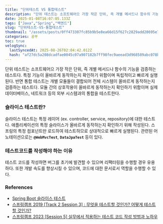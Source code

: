 ```yaml
---
title: "단위테스트 VS 통합테스트"
description: "단위 테스트는 소프트웨어으 가장 작은 단위, 즉 개별 메서드나 함수의 기능을 검증하는 테스트다. 특정 기능이 올바르게 동작하는지 확인하기 위함이며 독립적이고 빠르게 실행된다. 반면 통합 테스트는 개별 모듈들이 결합되어 전체 시스템이 올바르게 동작하는지 검증하는 테스트다"
date: 2025-01-08T16:07:05.133Z
tags: ["Java","Spring","백엔드"]
slug: "단위테스트-VS-통합테스트"
thumbnail: "/assets/posts/0ff473307fc85b9b5e8ea66d15f627c2829add28695e7279fa1a33bb0c5ca8d4.png"
categories: 공부
toc: true
velogSync:
  lastSyncedAt: 2025-08-26T02:04:42.012Z
  hash: "af27dc5a208dcadfae0045c07a907182b7ff98fec9aeead3d968589abc078bfb"
---
```


단위 테스트는 소프트웨어으 가장 작은 단위, 즉 개별 메서드나 함수의 기능을 검증하는 테스트다. 특정 기능이 올바르게 동작하는지 확인하기 위함이며 독립적이고 빠르게 실행된다. 반면 통합 테스트는 개별 모듈들이 결합되어 전체 시스템이 올바르게 동작하는지 검증하는 테스트다. 모듈 간의 상호작용이 올바르게 동작하는지 확인하기 위함이며 실제 데이터베이스, 네트워크 등의 외부 시스템과의 통합을 테스트한다.

### 슬라이스 테스트란?
슬라이스 테스트는 특정 레이어 (ex. controller, service, repository)에 대한 테스트다. 애플리케이션의 특정 슬라이스가 올바르게 동작하는지 확인하기 위해 작성된다. 스프링의 특정 컴포넌트만 로드하여 테스트하므로 상대적으로 빠르게 실행된다. 관련된 어노테이션으로는 **`@WebMvcTest`**, **`DataJpaTest`** 등이 있다.

### 테스트코드를 작성해야 하는 이유
테스트 코드를 작성하면 버그를 초기에 발견할 수 있으며 리팩터링을 수행할 경우 유용하다. 또한 개발 속도를 향상시킬 수 있으며, 코드에 대한 문서로서 역할을 수행할 수 있다.

### References

- [Spring Boot 슬라이스 테스트](https://tecoble.techcourse.co.kr/post/2021-05-18-slice-test/)
- [스프링캠프 2019 [Track 2 Session 3] : 무엇을 테스트할 것인가? 어떻게 테스트할 것인가?](https://youtu.be/YdtknE_yPk4?feature=shared)
- [스프링캠프 2023 [Session 5] 실무에서 적용하는 테스트 코드 작성 방법과 노하우](https://youtu.be/XSkz0kO7J3w?feature=shared)